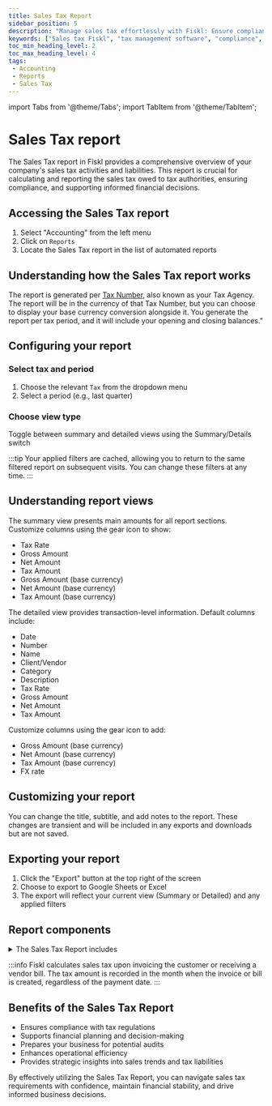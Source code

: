 ```yaml
---
title: Sales Tax Report
sidebar_position: 5
description: "Manage sales tax effortlessly with Fiskl: Ensure compliance, accuracy in tax filings, and streamline your financial reporting."
keywords: ["Sales tax Fiskl", "tax management software", "compliance", "tax reporting"]
toc_min_heading_level: 2
toc_max_heading_level: 4
tags:
 - Accounting
 - Reports
 - Sales Tax
---
```


import Tabs from '@theme/Tabs';
import TabItem from '@theme/TabItem';

# Sales Tax report

The Sales Tax report in Fiskl provides a comprehensive overview of your company's sales tax activities and liabilities. This report is crucial for calculating and reporting the sales tax owed to tax authorities, ensuring compliance, and supporting informed financial decisions.

## Accessing the Sales Tax report

1. Select "Accounting" from the left menu
2. Click on `Reports`
3. Locate the Sales Tax report in the list of automated reports

## Understanding how the Sales Tax report works

The report is generated per [Tax Number](../../../Settings-Configurations/tax-settings#3-tax-idvat-numbers), also known as your Tax Agency. The report will be in the currency of that Tax Number, but you can choose to display your base currency conversion alongside it. You generate the report per tax period, and it will include your opening and closing balances."

## Configuring your report

### Select tax and period

1. Choose the relevant `Tax` from the dropdown menu
2. Select a period (e.g., last quarter)

### Choose view type

Toggle between summary and detailed views using the Summary/Details switch

:::tip
Your applied filters are cached, allowing you to return to the same filtered report on subsequent visits. You can change these filters at any time.
:::

## Understanding report views

<Tabs>

   <TabItem value="summaryView" label="Summary View" default>

   The summary view presents main amounts for all report sections. Customize columns using the gear icon to show:

   - Tax Rate
   - Gross Amount
   - Net Amount
   - Tax Amount
   - Gross Amount (base currency)
   - Net Amount (base currency)
   - Tax Amount (base currency)

   </TabItem>

   <TabItem value="detailedView" label="Detailed View" default>
   The detailed view provides transaction-level information. Default columns include:

   - Date
   - Number
   - Name
   - Client/Vendor
   - Category
   - Description
   - Tax Rate
   - Gross Amount
   - Net Amount
   - Tax Amount

   </TabItem>

   <TabItem value="customColumns" label="Custom Columns" default>

   Customize columns using the gear icon to add:

   - Gross Amount (base currency)
   - Net Amount (base currency)
   - Tax Amount (base currency)
   - FX rate

   </TabItem>

</Tabs>

## Customizing your report

You can change the title, subtitle, and add notes to the report. These changes are transient and will be included in any exports and downloads but are not saved.

## Exporting your report

1. Click the "Export" button at the top right of the screen
1. Choose to export to Google Sheets or Excel
1. The export will reflect your current view (Summary or Detailed) and any applied filters

## Report components

<details>

   <summary>The Sales Tax Report includes</summary>

- Opening and Closing balances for the selected period
- Sales: All sales transactions with an assigned client
- Purchases: All purchase transactions with an assigned vendor
- Other: Manual transactions associated with this sales tax account
- Total Tax: Sum of Sales, Purchases, and Other
- Payments: Tax payments categorized with this sales tax account

</details>

:::info
Fiskl calculates sales tax upon invoicing the customer or receiving a vendor bill. The tax amount is recorded in the month when the invoice or bill is created, regardless of the payment date.
:::

## Benefits of the Sales Tax Report

- Ensures compliance with tax regulations
- Supports financial planning and decision-making
- Prepares your business for potential audits
- Enhances operational efficiency
- Provides strategic insights into sales trends and tax liabilities

By effectively utilizing the Sales Tax Report, you can navigate sales tax requirements with confidence, maintain financial stability, and drive informed business decisions.
